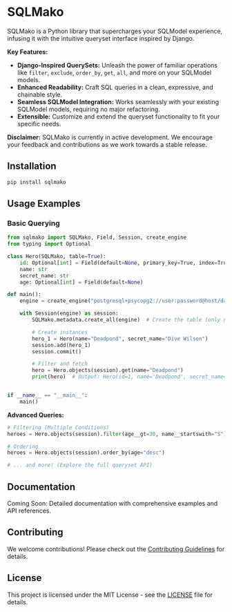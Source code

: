 # SQLMako

SQLMako is a Python library that supercharges your SQLModel experience, infusing it with the intuitive queryset interface inspired by Django.

**Key Features:**

* **Django-Inspired QuerySets:** Unleash the power of familiar operations like `filter`, `exclude`, `order_by`, `get`, `all`, and more on your SQLModel models.
* **Enhanced Readability:** Craft SQL queries in a clean, expressive, and chainable style.
* **Seamless SQLModel Integration:** Works seamlessly with your existing SQLModel models, requiring no major refactoring.
* **Extensible:** Customize and extend the queryset functionality to fit your specific needs.

**Disclaimer:** SQLMako is currently in active development. We encourage your feedback and contributions as we work towards a stable release.

## Installation

```bash
pip install sqlmako
```

## Usage Examples

### Basic Querying

```python
from sqlmako import SQLMako, Field, Session, create_engine
from typing import Optional

class Hero(SQLMako, table=True):
    id: Optional[int] = Field(default=None, primary_key=True, index=True)
    name: str
    secret_name: str
    age: Optional[int] = Field(default=None)

def main():
    engine = create_engine("postgresql+psycopg2://user:password@host/database")

    with Session(engine) as session:
        SQLMako.metadata.create_all(engine)  # Create the table (only needed once)

        # Create instances
        hero_1 = Hero(name="Deadpond", secret_name="Dive Wilson")
        session.add(hero_1)
        session.commit()

        # Filter and fetch
        hero = Hero.objects(session).get(name="Deadpond")
        print(hero)  # Output: Hero(id=1, name='Deadpond', secret_name='Dive Wilson', age=None)


if __name__ == "__main__":
    main()
```

**Advanced Queries:**

```python
# Filtering (Multiple Conditions)
heroes = Hero.objects(session).filter(age__gt=30, name__startswith="S")

# Ordering
heroes = Hero.objects(session).order_by(age="desc")

# ... and more! (Explore the full queryset API)
```

## Documentation

Coming Soon: Detailed documentation with comprehensive examples and API references.

## Contributing

We welcome contributions! Please check out the [Contributing Guidelines](CONTRIBUTING.md) for details.

## License

This project is licensed under the MIT License - see the [LICENSE](LICENSE) file for details.